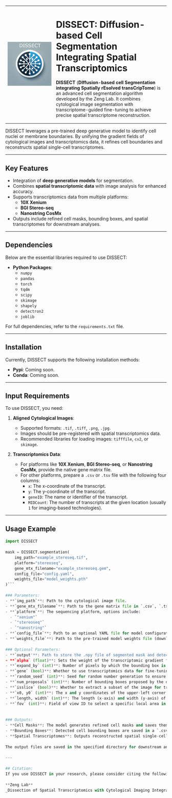 <table>
<tr>
<td style="width: 30%;">
<img src="logo.png" alt="DISSECT Logo" style="width: 500px;">
</td>
<td style="text-align: left; vertical-align: middle;">
<h1>DISSECT: Diffusion-based Cell Segmentation Integrating Spatial Transcriptomics</h1>
<p><strong>DISSECT</strong> (<strong>DIffusion-based cell Segmentation integrating Spatially rEsolved transCripTome</strong>) is an advanced cell segmentation algorithm developed by the Zeng Lab. It combines cytological image segmentation with transcriptome-guided fine-tuning to achieve precise spatial transcriptome reconstruction.</p>
</td>
</tr>
</table>

DISSECT leverages a pre-trained deep generative model to identify cell nuclei or membrane boundaries. By unifying the gradient fields of cytological images and transcriptomics data, it refines cell boundaries and reconstructs spatial single-cell transcriptomes.

---

## Key Features
- Integration of **deep generative models** for segmentation.
- Combines **spatial transcriptomic data** with image analysis for enhanced accuracy.
- Supports transcriptomics data from multiple platforms:
  - **10X Xenium**
  - **BGI Stereo-seq**
  - **Nanostring CosMx**
- Outputs include refined cell masks, bounding boxes, and spatial transcriptomes for downstream analyses.

---

## Dependencies
Below are the essential libraries required to use DISSECT:

- **Python Packages**:
  - `numpy`
  - `pandas`
  - `torch`
  - `tqdm`
  - `scipy`
  - `skimage`
  - `shapely`
  - `detectron2`
  - `joblib`

For full dependencies, refer to the `requirements.txt` file.

---

## Installation
Currently, DISSECT supports the following installation methods:

- **Pypi**: Coming soon.
- **Conda**: Coming soon.

---

## Input Requirements
To use DISSECT, you need:

1. **Aligned Cytological Images**:
   - Supported formats: `.tif`, `.tiff`, `.png`, `.jpg`.
   - Images should be pre-registered with spatial transcriptomics data.
   - Recommended libraries for loading images: `tifffile`, `cv2`, or `skimage`.

2. **Transcriptomics Data**:
   - For platforms like **10X Xenium**, **BGI Stereo-seq**, or **Nanostring CosMx**, provide the native gene matrix file.
   - For other platforms, prepare a `.csv` or `.tsv` file with the following four columns:
     - `x`: The x-coordinate of the transcript.
     - `y`: The y-coordinate of the transcript.
     - `geneID`: The name or identifier of the transcript.
     - `MIDCount`: The number of transcripts at the given location (usually `1` for imaging-based technologies).

---

## Usage Example

```python
import DISSECT

mask = DISSECT.segmentation(
    img_path="example_stereseq.tif",
    platform="stereoseq",
    gene_mtx_filename="example_stereoseq.gem",
    config_file="config.yaml",
    weights_file="model_weights.pth"
)```

### Parameters:
- **`img_path`**: Path to the cytological image file.  
- **`gene_mtx_filename`**: Path to the gene matrix file in `.csv`, `.tsv`, or `.gem` format.  
- **`platform`**: The sequencing platform, options include:
  - `"xenium"`
  - `"stereoseq"`
  - `"nanostring"`
- **`config_file`**: Path to an optional YAML file for model configuration parameters.  
- **`weights_file`**: Path to the pre-trained model weights file (download available [here](#)).

### Optional Parameters:
- **`output'**: Path to store the .npy file of segmented mask and detected bounding boxes. Default: Current working directory.
- **`alpha` (float)**: Sets the weight of the transcriptomic gradient field in refining cell boundaries. Default: `0.5`.  
- **`expand_by` (int)**: Number of pixels by which the bounding box is expanded outward. This ensures accurate cell boundaries without enlarging the actual cell size. Default: `5`.  
- **`gene` (bool)**: Whether to use transcriptomics data for fine-tuning. Default: `True`.  
- **`random_seed` (int)**: Seed for random number generation to ensure reproducibility. Default: No predefined seed.  
- **`num_proposals` (int)**: Number of bounding boxes proposed by the diffusion model. Default: `1200`.  
- **`isslice` (bool)**: Whether to extract a subset of the image for training. Default: `False`.  
- **`x0, y0` (int)**: The x and y coordinates of the upper-left corner of the extracted region when `isslice` is `True`.  
- **`length, width` (int)**: The length (x-axis) and width (y-axis) of the extracted image region when `isslice` is `True`.  
- **`fov` (int)**: Field of view ID to select a specific local area in the gene expression matrix, applicable when `platform="nanostring"`.  


### Outputs:
- **Cell Masks**: The model generates refined cell masks and saves them as a NumPy `.npy` file.
- **Bounding Boxes**: Detected cell bounding boxes are saved in a `.csv` file, allowing for further custom parameter adjustments.
- **Spatial Transcriptomes**: Outputs reconstructed spatial single-cell transcriptomes.

The output files are saved in the specified directory for downstream analysis.

---

## Citation:
If you use DISSECT in your research, please consider citing the following:

**Zeng Lab**  
_Dissection of Spatial Transcriptomics with Cytological Imaging Integration_  
